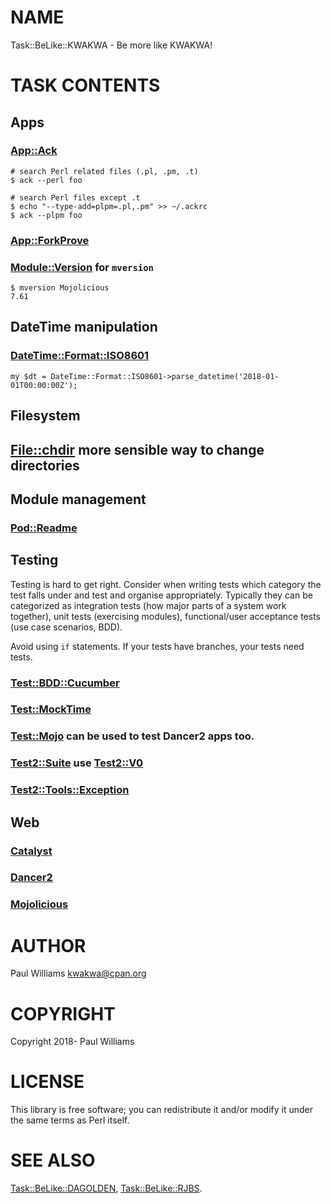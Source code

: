 # NAME

Task::BeLike::KWAKWA - Be more like KWAKWA!

# TASK CONTENTS

## Apps

### [App::Ack](https://metacpan.org/pod/App::Ack)

    # search Perl related files (.pl, .pm, .t)
    $ ack --perl foo

    # search Perl files except .t
    $ echo "--type-add=plpm=.pl,.pm" >> ~/.ackrc
    $ ack --plpm foo

### [App::ForkProve](https://metacpan.org/pod/App::ForkProve)

### [Module::Version](https://metacpan.org/pod/Module::Version) for `mversion`

    $ mversion Mojolicious
    7.61

## DateTime manipulation

### [DateTime::Format::ISO8601](https://metacpan.org/pod/DateTime::Format::ISO8601)

    my $dt = DateTime::Format::ISO8601->parse_datetime('2018-01-01T00:00:00Z');

## Filesystem

## [File::chdir](https://metacpan.org/pod/File::chdir) more sensible way to change directories

## Module management

### [Pod::Readme](https://metacpan.org/pod/Pod::Readme)

## Testing

Testing is hard to get right. Consider when writing tests which category the
test falls under and test and organise appropriately. Typically they can be
categorized as integration tests (how major parts of a system work together),
unit tests (exercising modules), functional/user acceptance tests (use case
scenarios, BDD).

Avoid using `if` statements. If your tests have branches, your tests need
tests.

### [Test::BDD::Cucumber](https://metacpan.org/pod/Test::BDD::Cucumber)

### [Test::MockTime](https://metacpan.org/pod/Test::MockTime)

### [Test::Mojo](https://metacpan.org/pod/Test::Mojo) can be used to test Dancer2 apps too.

### [Test2::Suite](https://metacpan.org/pod/Test2::Suite) use [Test2::V0](https://metacpan.org/pod/Test2::V0)

### [Test2::Tools::Exception](https://metacpan.org/pod/Test2::Tools::Exception)

## Web

### [Catalyst](https://metacpan.org/pod/Catalyst)

### [Dancer2](https://metacpan.org/pod/Dancer2)

### [Mojolicious](https://metacpan.org/pod/Mojolicious)

# AUTHOR

Paul Williams <kwakwa@cpan.org>

# COPYRIGHT

Copyright 2018- Paul Williams

# LICENSE

This library is free software; you can redistribute it and/or modify
it under the same terms as Perl itself.

# SEE ALSO

[Task::BeLike::DAGOLDEN](https://metacpan.org/pod/Task::BeLike::DAGOLDEN),
[Task::BeLike::RJBS](https://metacpan.org/pod/Task::BeLike::RJBS).
